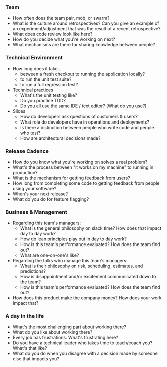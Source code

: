 ### Team
 - How often does the team pair, mob, or swarm?
 - What is the culture around retrospectives? Can you give an example of an
   experiment/adjustment that was the result of a recent retrospective?
 - What does code review look like here?
 - How do you decide what you're working on next?
 - What mechanisms are there for sharing knowledge between people?

### Technical Environment
 - How long does it take...
   - between a fresh checkout to running the application locally?
   - to run the unit test suite?
   - to run a full regression test?
 - Technical practices
   - What's the unit testing like?
   - Do you practice TDD?
   - Do you all use the same IDE / text editor? (What do you use?)
 - Siloes
   - How do developers ask questions of customers & users?
   - What role do developers have in operations and deployments?
   - Is there a distinction between people who write code and people who test?
   - How are architectural decisions made?

### Release Cadence
 - How do you know what you're working on solves a real problem?
 - What's the process between "it works on my machine" to running in production?
 - What is the mechanism for getting feedback from users?
 - How long from completing some code to getting feedback from people using
   your software?
 - When's your next release?
 - What do you do for feature flagging?

### Business & Management 
 - Regarding this team's managers:
   - What is the general philosophy on slack time? How does that impact
     day to day work?
   - How do lean principles play out in day to day work?
   - How is this team's performance evaluated? How does the team find out?
   - What are one-on-one's like?
 - Regarding the folks who manage this team's managers:
   - What is their philosophy on risk, scheduling, estimates, and predictions?
   - How is disappointment and/or excitement communicated down to the team?
   - How is this team's performance evaluated? How does the team find out?
 - How does this product make the company money? How does your work impact that?

### A day in the life
 - What's the most challenging part about working there?
 - What do you like about working there?
 - Every job has frustrations. What's frustrating here?
 - Do you have a technical leader who takes time to teach/coach you? What's that like?
 - What do you do when you disagree with a decision made by someone else that impacts you?
